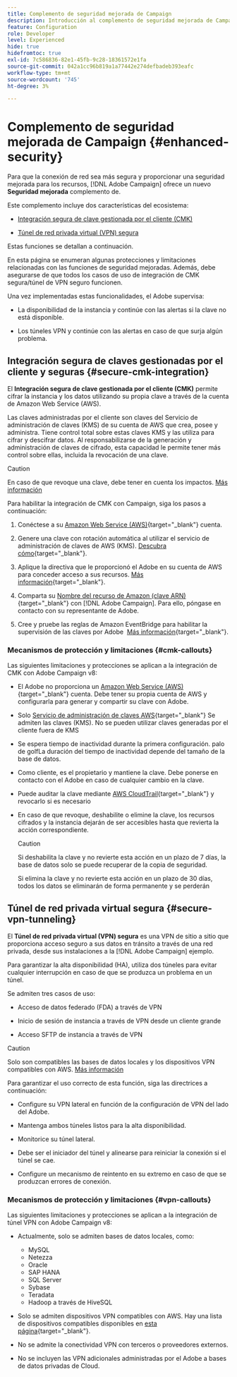 ```yaml
---
title: Complemento de seguridad mejorada de Campaign
description: Introducción al complemento de seguridad mejorada de Campaign
feature: Configuration
role: Developer
level: Experienced
hide: true
hidefromtoc: true
exl-id: 7c586836-82e1-45fb-9c28-18361572e1fa
source-git-commit: 042a1cc96b819a1a77442e274defbadeb393eafc
workflow-type: tm+mt
source-wordcount: '745'
ht-degree: 3%

---
```



# Complemento de seguridad mejorada de Campaign {#enhanced-security}

Para que la conexión de red sea más segura y proporcionar una seguridad mejorada para los recursos, [!DNL Adobe Campaign] ofrece un nuevo **Seguridad mejorada** complemento de.

Este complemento incluye dos características del ecosistema:

* [Integración segura de clave gestionada por el cliente (CMK)](#secure-cmk-integration)

* [Túnel de red privada virtual (VPN) segura](#secure-vpn-tunneling)

Estas funciones se detallan a continuación.

En esta página se enumeran algunas protecciones y limitaciones relacionadas con las funciones de seguridad mejoradas. Además, debe asegurarse de que todos los casos de uso de integración de CMK segura/túnel de VPN seguro funcionen.

Una vez implementadas estas funcionalidades, el Adobe supervisa:

* La disponibilidad de la instancia y continúe con las alertas si la clave no está disponible.

* Los túneles VPN y continúe con las alertas en caso de que surja algún problema.

## Integración segura de claves gestionadas por el cliente y seguras {#secure-cmk-integration}

El **Integración segura de clave gestionada por el cliente (CMK)** permite cifrar la instancia y los datos utilizando su propia clave a través de la cuenta de Amazon Web Service (AWS).

Las claves administradas por el cliente son claves del Servicio de administración de claves (KMS) de su cuenta de AWS que crea, posee y administra. Tiene control total sobre estas claves KMS y las utiliza para cifrar y descifrar datos. Al responsabilizarse de la generación y administración de claves de cifrado, esta capacidad le permite tener más control sobre ellas, incluida la revocación de una clave.

>[!CAUTION]
>
>En caso de que revoque una clave, debe tener en cuenta los impactos. [Más información](#cmk-callouts)

Para habilitar la integración de CMK con Campaign, siga los pasos a continuación:

1. Conéctese a su [Amazon Web Service (AWS)](https://aws.amazon.com/){target="_blank"} cuenta.

1. Genere una clave con rotación automática al utilizar el servicio de administración de claves de AWS (KMS). [Descubra cómo](https://docs.aws.amazon.com/kms/latest/developerguide/create-keys.html){target="_blank"}.

1. Aplique la directiva que le proporcionó el Adobe en su cuenta de AWS para conceder acceso a sus recursos. [Más información](https://docs.aws.amazon.com/kms/latest/developerguide/key-policy-services.html){target="_blank"}. <!--link TBC-->

1. Comparta su [Nombre del recurso de Amazon (clave ARN)](https://docs.aws.amazon.com/kms/latest/developerguide/find-cmk-id-arn.html){target="_blank"} con [!DNL Adobe Campaign]. Para ello, póngase en contacto con su representante de Adobe. <!--or Adobe transition manager?-->

1. Cree y pruebe las reglas de Amazon EventBridge para habilitar la supervisión de las claves por Adobe &#x200B; [Más información](https://docs.aws.amazon.com/eventbridge/latest/userguide/eb-rules.html){target="_blank"}.


### Mecanismos de protección y limitaciones {#cmk-callouts}

Las siguientes limitaciones y protecciones se aplican a la integración de CMK con Adobe Campaign v8:

* El Adobe no proporciona un [Amazon Web Service (AWS)](https://aws.amazon.com/){target="_blank"} cuenta. Debe tener su propia cuenta de AWS y configurarla para generar y compartir su clave con Adobe.

* Solo [Servicio de administración de claves AWS](https://docs.aws.amazon.com/kms/latest/developerguide/overview.html){target="_blank"} Se admiten las claves (KMS). No se pueden utilizar claves generadas por el cliente fuera de KMS&#x200B;

* Se espera tiempo de inactividad durante la primera configuración. palo de golfLa duración del tiempo de inactividad depende del tamaño de la base de datos.

* Como cliente, es el propietario y mantiene la clave. Debe ponerse en contacto con el Adobe en caso de cualquier cambio en la clave.&#x200B;

* Puede auditar la clave mediante [AWS CloudTrail](https://docs.aws.amazon.com/awscloudtrail/latest/userguide/cloudtrail-user-guide.html){target="_blank"} y revocarlo si es necesario&#x200B;

* En caso de que revoque, deshabilite o elimine la clave, los recursos cifrados y la instancia dejarán de ser accesibles hasta que revierta la acción correspondiente.

  >[!CAUTION]
  >
  >Si deshabilita la clave y no revierte esta acción en un plazo de 7 días, la base de datos solo se puede recuperar de la copia de seguridad.
  >
  >Si elimina la clave y no revierte esta acción en un plazo de 30 días, todos los datos se eliminarán de forma permanente y se perderán&#x200B;

## Túnel de red privada virtual segura {#secure-vpn-tunneling}

El **Túnel de red privada virtual (VPN) segura** es una VPN de sitio a sitio que proporciona acceso seguro a sus datos en tránsito a través de una red privada, desde sus instalaciones a la [!DNL Adobe Campaign] ejemplo.

<!--As it connects two networks together, it is a site-to-site VPN.-->

Para garantizar la alta disponibilidad (HA), utiliza dos túneles para evitar cualquier interrupción en caso de que se produzca un problema en un túnel.

Se admiten tres casos de uso:

* Acceso de datos federado (FDA) a través de VPN<!--to access your on-premise database from the Campaign instance over VPN-->

* Inicio de sesión de instancia a través de VPN desde un cliente grande

* Acceso SFTP de instancia a través de VPN

>[!CAUTION]
>
>Solo son compatibles las bases de datos locales y los dispositivos VPN compatibles con AWS. [Más información](#vpn-callouts)

Para garantizar el uso correcto de esta función, siga las directrices a continuación:

* Configure su VPN lateral en función de la configuración de VPN del lado del Adobe.

* Mantenga ambos túneles listos para la alta disponibilidad.

* Monitorice su túnel lateral.

* Debe ser el iniciador del túnel y alinearse para reiniciar la conexión si el túnel se cae.

* Configure un mecanismo de reintento en su extremo en caso de que se produzcan errores de conexión.


### Mecanismos de protección y limitaciones {#vpn-callouts}

Las siguientes limitaciones y protecciones se aplican a la integración de túnel VPN con Adobe Campaign v8:

* Actualmente, solo se admiten bases de datos locales, como<!--Richa to check the list with PM-->:

   * MySQL
   * Netezza
   * Oracle
   * SAP HANA
   * SQL Server
   * Sybase
   * Teradata
   * Hadoop a través de HiveSQL

* Solo se admiten dispositivos VPN compatibles con AWS. Hay una lista de dispositivos compatibles disponibles en [esta página](https://docs.aws.amazon.com/vpn/latest/s2svpn/your-cgw.html#example-configuration-files){target="_blank"}<!--check which list should be communicated-->.

* No se admite la conectividad VPN con terceros o proveedores externos.

* No se incluyen las VPN adicionales administradas por el Adobe a bases de datos privadas de Cloud.
